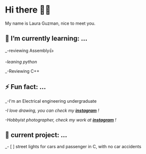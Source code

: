 # Hi there 👋✨
<!--
-->
My name is Laura Guzman, nice to meet you.


## 🌱 I’m currently learning: ...
<!--
-->
_-reviewing Assembly:+1:

_-leaning python_

_-Reviewing C++

## ⚡ Fun fact: ...
<!--
-->
_-I'm an Electrical engineering undergraduate

_-I love drawing, you can check my **[instagram](https://www.instagram.com/tou_treck/)** \!_

_-Hobbyist photographer, check my work at **[instagram](https://www.instagram.com/lygaphotos/)** \!_

## :rocket: current project: ...
<!--
-->

_-  [ ] street lights for  cars and passenger in C, with no car accidents


<!--
**toutreck/toutreck** is a ✨ _special_ ✨ repository because its `README.md` (this file) appears on your GitHub profile.
-->
